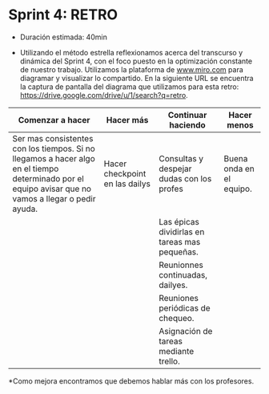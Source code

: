 # Sprint 4: RETRO

* Duración estimada: 40min

* Utilizando el método estrella reflexionamos acerca del transcurso y dinámica del Sprint 4, con el foco puesto en la optimización constante de nuestro trabajo.
Utilizamos la plataforma de www.miro.com para diagramar y visualizar lo compartido. En la siguiente URL se encuentra la captura de pantalla del diagrama que utilizamos para esta retro: 
https://drive.google.com/drive/u/1/search?q=retro.

 | Comenzar a hacer | Hacer más | Continuar haciendo | Hacer menos|
| --------- | --------- |--------|--------|
| Ser mas consistentes con los tiempos. Si no llegamos a hacer algo en el tiempo determinado por el equipo avisar que no vamos a llegar o pedir ayuda. | Hacer checkpoint en las dailys|Consultas y despejar dudas con los profes | Buena onda en el equipo.|Consultar a los profes cuando hay dudas.|Seguir preguntando a los profes cuando algo no sale o no funciona.|Coordinacion y review de tareas.|Asignar las tareas a cada integrante del grupo. |
 ||| Las épicas dividirlas en tareas mas pequeñas.|
 ||| Reunionnes continuadas, dailyes.|
 ||| Reuniones periódicas de chequeo.|
 ||| Asignación de tareas mediante trello.|


 *Como mejora encontramos que debemos hablar más con los profesores.